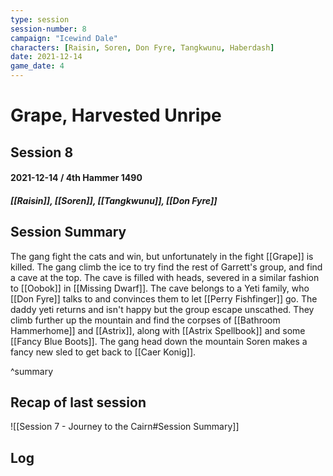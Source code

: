```yaml
---
type: session
session-number: 8
campaign: "Icewind Dale"
characters: [Raisin, Soren, Don Fyre, Tangkwunu, Haberdash]
date: 2021-12-14
game_date: 4
---
```


# Grape, Harvested Unripe
## Session 8
#### 2021-12-14 / 4th Hammer 1490
##### [[Raisin]], [[Soren]], [[Tangkwunu]], [[Don Fyre]]

## Session Summary
The gang fight the cats and win, but unfortunately in the fight [[Grape]] is killed. The gang climb the ice to try find the rest of Garrett's group, and find a cave at the top. The cave is filled with heads, severed in a similar fashion to [[Oobok]] in [[Missing Dwarf]]. The cave belongs to a Yeti family, who [[Don Fyre]] talks to and convinces them to let [[Perry Fishfinger]] go. The daddy yeti returns and isn't happy but the group escape unscathed. They climb further up the mountain and find the corpses of [[Bathroom Hammerhome]] and [[Astrix]], along with [[Astrix Spellbook]] and some [[Fancy Blue Boots]]. The gang head down the mountain
Soren makes a fancy new sled to get back to [[Caer Konig]].

^summary

## Recap of last session
![[Session 7 - Journey to the Cairn#Session Summary]]

## Log

